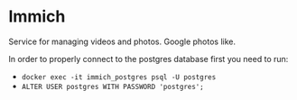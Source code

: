 # Immich 

Service for managing videos and photos. Google photos like.

In order to properly connect to the postgres database first you need to run:
- `docker exec -it immich_postgres psql -U postgres`
- `ALTER USER postgres WITH PASSWORD 'postgres';`